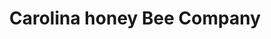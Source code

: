 ---
title: "Carolina honey Bee Company"
url: /travelers-rest/carolina-honey-bee-company/
shop: gift
---